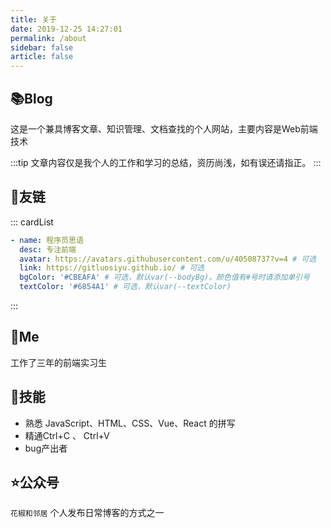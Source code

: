 ```yaml
---
title: 关于
date: 2019-12-25 14:27:01
permalink: /about
sidebar: false
article: false
---
```


## 📚Blog
这是一个兼具博客文章、知识管理、文档查找的个人网站，主要内容是Web前端技术

:::tip
文章内容仅是我个人的工作和学习的总结，资历尚浅，如有误还请指正。
:::


## 🎨友链
::: cardList
```yaml
- name: 程序员思语
  desc: 专注前端
  avatar: https://avatars.githubusercontent.com/u/40508737?v=4 # 可选
  link: https://gitluosiyu.github.io/ # 可选
  bgColor: '#CBEAFA' # 可选，默认var(--bodyBg)。颜色值有#号时请添加单引号
  textColor: '#6854A1' # 可选，默认var(--textColor)
```
:::


## 🐼Me
工作了三年的前端实习生

## 🐛技能
* 熟悉 JavaScript、HTML、CSS、Vue、React 的拼写
* 精通Ctrl+C 、 Ctrl+V
* bug产出者

<!-- 本人↓↓↓

<img src='https://cdn.jsdelivr.net/gh/xugaoyi/image_store/blog/20200103123203.jpg' alt='本人照片' style="width:106px;"> -->


## ⭐️公众号
`花椒和邻居` 个人发布日常博客的方式之一

